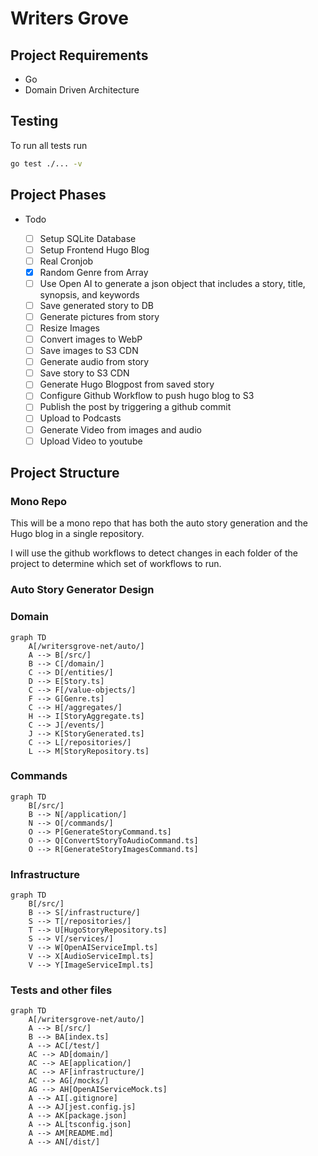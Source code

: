 # Writers Grove

## Project Requirements

- Go
- Domain Driven Architecture

## Testing

To run all tests run

```bash
go test ./... -v
```

## Project Phases

- Todo

  - [ ] Setup SQLite Database
  - [ ] Setup Frontend Hugo Blog
  - [ ] Real Cronjob
  - [x] Random Genre from Array
  - [ ] Use Open AI to generate a json object that includes a story, title, synopsis, and keywords
  - [ ] Save generated story to DB
  - [ ] Generate pictures from story
  - [ ] Resize Images
  - [ ] Convert images to WebP
  - [ ] Save images to S3 CDN
  - [ ] Generate audio from story
  - [ ] Save story to S3 CDN
  - [ ] Generate Hugo Blogpost from saved story
  - [ ] Configure Github Workflow to push hugo blog to S3
  - [ ] Publish the post by triggering a github commit
  - [ ] Upload to Podcasts
  - [ ] Generate Video from images and audio
  - [ ] Upload Video to youtube

## Project Structure

### Mono Repo

This will be a mono repo that has both the auto story generation and the Hugo blog in a single repository.

I will use the github workflows to detect changes in each folder of the project to determine which set of workflows to run.

### Auto Story Generator Design

### Domain

```mermaid
graph TD
    A[/writersgrove-net/auto/]
    A --> B[/src/]
    B --> C[/domain/]
    C --> D[/entities/]
    D --> E[Story.ts]
    C --> F[/value-objects/]
    F --> G[Genre.ts]
    C --> H[/aggregates/]
    H --> I[StoryAggregate.ts]
    C --> J[/events/]
    J --> K[StoryGenerated.ts]
    C --> L[/repositories/]
    L --> M[StoryRepository.ts]

```

### Commands

```mermaid
graph TD
    B[/src/]
    B --> N[/application/]
    N --> O[/commands/]
    O --> P[GenerateStoryCommand.ts]
    O --> Q[ConvertStoryToAudioCommand.ts]
    O --> R[GenerateStoryImagesCommand.ts]
```

### Infrastructure

```mermaid
graph TD
    B[/src/]
    B --> S[/infrastructure/]
    S --> T[/repositories/]
    T --> U[HugoStoryRepository.ts]
    S --> V[/services/]
    V --> W[OpenAIServiceImpl.ts]
    V --> X[AudioServiceImpl.ts]
    V --> Y[ImageServiceImpl.ts]

```

### Tests and other files

```mermaid
graph TD
    A[/writersgrove-net/auto/]
    A --> B[/src/]
    B --> BA[index.ts]
    A --> AC[/test/]
    AC --> AD[domain/]
    AC --> AE[application/]
    AC --> AF[infrastructure/]
    AC --> AG[/mocks/]
    AG --> AH[OpenAIServiceMock.ts]
    A --> AI[.gitignore]
    A --> AJ[jest.config.js]
    A --> AK[package.json]
    A --> AL[tsconfig.json]
    A --> AM[README.md]
    A --> AN[/dist/]
```
